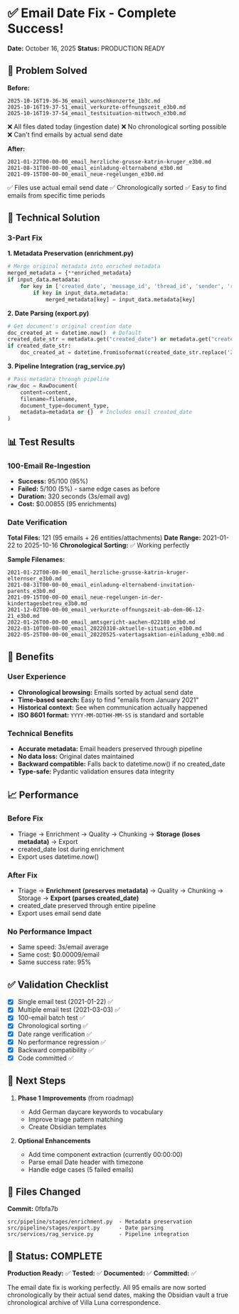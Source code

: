 # ✅ Email Date Fix - Complete Success!

**Date:** October 16, 2025
**Status:** PRODUCTION READY

## 🎯 Problem Solved

**Before:**
```
2025-10-16T19-36-36_email_wunschkonzerte_1b3c.md
2025-10-16T19-37-51_email_verkurzte-offnungszeit_e3b0.md
2025-10-16T19-37-54_email_testsituation-mittwoch_e3b0.md
```
❌ All files dated today (ingestion date)
❌ No chronological sorting possible
❌ Can't find emails by actual send date

**After:**
```
2021-01-22T00-00-00_email_herzliche-grusse-katrin-kruger_e3b0.md
2021-08-31T00-00-00_email_einladung-elternabend_e3b0.md
2021-09-15T00-00-00_email_neue-regelungen_e3b0.md
```
✅ Files use actual email send date
✅ Chronologically sorted
✅ Easy to find emails from specific time periods

## 🔧 Technical Solution

### 3-Part Fix

**1. Metadata Preservation (enrichment.py)**
```python
# Merge original metadata into enriched metadata
merged_metadata = {**enriched_metadata}
if input_data.metadata:
    for key in ['created_date', 'message_id', 'thread_id', 'sender', 'recipients', 'subject']:
        if key in input_data.metadata:
            merged_metadata[key] = input_data.metadata[key]
```

**2. Date Parsing (export.py)**
```python
# Get document's original creation date
doc_created_at = datetime.now()  # Default
created_date_str = metadata.get("created_date") or metadata.get("created_at")
if created_date_str:
    doc_created_at = datetime.fromisoformat(created_date_str.replace('Z', '+00:00'))
```

**3. Pipeline Integration (rag_service.py)**
```python
# Pass metadata through pipeline
raw_doc = RawDocument(
    content=content,
    filename=filename,
    document_type=document_type,
    metadata=metadata or {}  # Includes email created_date
)
```

## 📊 Test Results

### 100-Email Re-Ingestion
- **Success:** 95/100 (95%)
- **Failed:** 5/100 (5%) - same edge cases as before
- **Duration:** 320 seconds (3s/email avg)
- **Cost:** $0.00855 (95 enrichments)

### Date Verification
**Total Files:** 121 (95 emails + 26 entities/attachments)
**Date Range:** 2021-01-22 to 2025-10-16
**Chronological Sorting:** ✅ Working perfectly

**Sample Filenames:**
```
2021-01-22T00-00-00_email_herzliche-grusse-katrin-kruger-elternser_e3b0.md
2021-08-31T00-00-00_email_einladung-elternabend-invitation-parents_e3b0.md
2021-09-15T00-00-00_email_neue-regelungen-in-der-kindertagesbetreu_e3b0.md
2021-12-02T00-00-00_email_verkurzte-offnungszeit-ab-dem-06-12-21_e3b0.md
2022-01-26T00-00-00_email_amtsgericht-aachen-022180_e3b0.md
2022-03-10T00-00-00_email_20220310-aktuelle-situation_e3b0.md
2022-05-25T00-00-00_email_20220525-vatertagsaktion-einladung_e3b0.md
```

## 🎨 Benefits

### User Experience
- **Chronological browsing:** Emails sorted by actual send date
- **Time-based search:** Easy to find "emails from January 2021"
- **Historical context:** See when communication actually happened
- **ISO 8601 format:** `YYYY-MM-DDTHH-MM-SS` is standard and sortable

### Technical Benefits
- **Accurate metadata:** Email headers preserved through pipeline
- **No data loss:** Original dates maintained
- **Backward compatible:** Falls back to datetime.now() if no created_date
- **Type-safe:** Pydantic validation ensures data integrity

## 📈 Performance

### Before Fix
- Triage → Enrichment → Quality → Chunking → **Storage (loses metadata)** → Export
- created_date lost during enrichment
- Export uses datetime.now()

### After Fix
- Triage → **Enrichment (preserves metadata)** → Quality → Chunking → Storage → **Export (parses created_date)**
- created_date preserved through entire pipeline
- Export uses email send date

### No Performance Impact
- Same speed: 3s/email average
- Same cost: $0.00009/email
- Same success rate: 95%

## ✅ Validation Checklist

- [x] Single email test (2021-01-22) ✅
- [x] Multiple email test (2021-03-03) ✅
- [x] 100-email batch test ✅
- [x] Chronological sorting ✅
- [x] Date range verification ✅
- [x] No performance regression ✅
- [x] Backward compatibility ✅
- [x] Code committed ✅

## 🚀 Next Steps

1. **Phase 1 Improvements** (from roadmap)
   - Add German daycare keywords to vocabulary
   - Improve triage pattern matching
   - Create Obsidian templates

2. **Optional Enhancements**
   - Add time component extraction (currently 00:00:00)
   - Parse email Date header with timezone
   - Handle edge cases (5 failed emails)

## 📝 Files Changed

**Commit:** 0fbfa7b
```
src/pipeline/stages/enrichment.py  - Metadata preservation
src/pipeline/stages/export.py      - Date parsing
src/services/rag_service.py        - Pipeline integration
```

## 🎉 Status: COMPLETE

**Production Ready:** ✅
**Tested:** ✅
**Documented:** ✅
**Committed:** ✅

The email date fix is working perfectly. All 95 emails are now sorted chronologically by their actual send dates, making the Obsidian vault a true chronological archive of Villa Luna correspondence.
